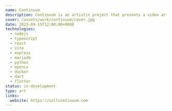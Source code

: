 ```yaml
---
name: Continuum
description: Continuum is an artistic project that presents a video art exhibition platform as a work of art in itself.
cover: /assets/work/continuum/cover.jpg
date: 2023-09-15T12:00:00+0000
technologies:
  - nodejs
  - typescript
  - react
  - vite
  - express
  - mariadb
  - python
  - opencv
  - docker
  - dart
  - flutter
status: in-development
type: art
links:
  website: https://collcontinuum.com
---
```

